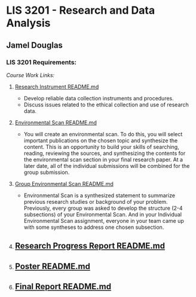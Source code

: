 # LIS 3201 - Research and Data Analysis

## Jamel Douglas

### LIS 3201 Requirements:

*Course Work Links:*

1. [Research Instrument README.md](instrument/README.md "My Research Instrument README.md file")
    - Develop reliable data collection instruments and procedures.
    - Discuss issues related to the ethical collection and use of research data. 

2. [Environmental Scan README.md](scan/README.md "My Environmental Scan README.md file")
    - You will create an environmental scan. To do this, you will select important publications on the chosen topic and synthesize the content. This is an opportunity to build your skills of searching, reading, reviewing the sources, and synthesizing the contents for the environmental scan section in your final research paper. At a later date, all of the individual submissions will be combined for the group submission.

3. [Group Environmental Scan README.md](gscan/README.md "My Group Environmental Scan README.md file")
    - Environmental Scan is a synthesized statement to summarize previous research studies or background of your problem. Previously, every group was asked to develop the structure (2-4 subsections) of your Environmental Scan. And in your Individual Environmental Scan assignment, everyone in your team came up with some syntheses to address one chosen subsection.

4. [Research Progress Report README.md](progress/README.md "My Research Progress Report README.md file")
    - 

5. [Poster README.md](poster/README.md "My Poster README.md file")
    - 

6. [Final Report README.md](final/README.md "My Final Report README.md file")
    - 